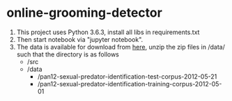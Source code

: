 # online-grooming-detector
1. This project uses Python 3.6.3,  install all libs in requirements.txt
2. Then start notebook via "jupyter notebook".
3. The data is available for download from [here](https://pan.webis.de/clef12/pan12-web/author-identification.html), unzip the zip files in /data/ such that the directory is as follows
	- /src
	- /data
		- /pan12-sexual-predator-identification-test-corpus-2012-05-21
		- /pan12-sexual-predator-identification-training-corpus-2012-05-01
